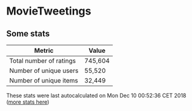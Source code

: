 # MovieTweetings
## Some stats

Metric | Value
--- | ---
Total number of ratings                 | 745,604
Number of unique users                  | 55,520
Number of unique items                  | 32,449
These stats were last autocalculated on Mon Dec 10 00:52:36 CET 2018  ([more stats here](./stats.md))

